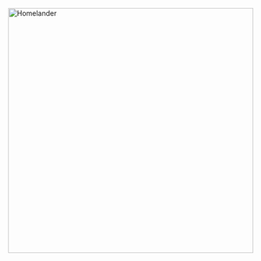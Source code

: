 <img src="https://github.com/Badbiiiiitch/Badbiiiiitch/assets/143586898/62460346-804f-456e-a201-6f87f7b4ee6a" alt="Homelander" width="500"/>
